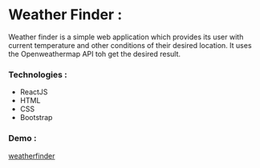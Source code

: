 # Weather Finder :

Weather finder is a simple web application which provides its user with current temperature and other conditions of their desired location. It uses the Openweathermap API toh get the desired result.

### Technologies :

* ReactJS
* HTML
* CSS
* Bootstrap

### Demo :
[weatherfinder](https://easyweatherfinder.netlify.app/)
